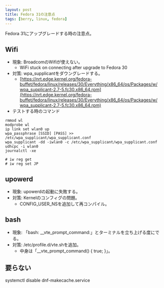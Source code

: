 ```yaml
---
layout: post
title: Fedora 31の注意点
tags: [berry, linux, fedora]
---
```


Fedora 31にアップグレードする時の注意点。

## Wifi

- 現象: BroadcomのWifiが使えない。
  - WiFi stuck on connecting after upgrade to Fedora 30
- 対策: wpa_supplicantをダウングレードする。
  - [https://nrt.edge.kernel.org/fedora-buffet/fedora/linux/releases/30/Everything/x86_64/os/Packages/w/wpa_supplicant-2.7-5.fc30.x86_64.rpm](https://nrt.edge.kernel.org/fedora-buffet/fedora/linux/releases/30/Everything/x86_64/os/Packages/w/wpa_supplicant-2.7-5.fc30.x86_64.rpm)
- テストする時のコマンド

```
rmmod wl
modprobe wl
ip link set wlan0 up
wpa_passphrase [SSID] [PASS] >> /etc/wpa_supplicant/wpa_supplicant.conf 
wpa_supplicant -dd -iwlan0 -c /etc/wpa_supplicant/wpa_supplicant.conf
udhcpc -i wlan0
journalctl -xe

# iw reg get
# iw reg set JP
```

## upowerd

- 現象: upowerdの起動に失敗する。
- 対策: Kernelのコンフィグの問題。
  - CONFIG_USER_NSを追加して再コンパイル。

## bash

- 現象: 「bash: __vte_prompt_command:」とターミナルを立ち上げる度にでる。
- 対策: /etc/profile.d/vte.shを追加。
  - 中身は「__vte_prompt_command() { true; }」。

## 要らない

systemctl disable dnf-makecache.service
